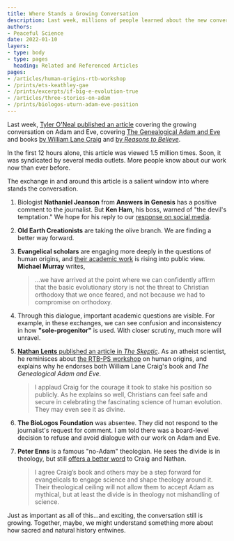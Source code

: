 ```yaml
---
title: Where Stands a Growing Conversation
description: Last week, millions of people learned about the new conversation on Adam and Eve. The response is a salient window into where stands the conversation.
authors:
- Peaceful Science
date: 2022-01-10
layers:
- type: body
- type: pages
  heading: Related and Referenced Articles
pages:
- /articles/human-origins-rtb-workshop
- /prints/ets-keathley-gae
- /prints/excerpts/if-big-e-evolution-true
- /articles/three-stories-on-adam
- /prints/biologos-uturn-adam-eve-position
---
```


Last week, [Tyler O'Neal published an article](https://www.foxnews.com/faith-values/christians-point-to-breakthroughs-in-genetics-to-show-adam-and-eve-are-not-incompatible-with-evolution) covering the growing conversation on Adam and Eve, covering [The Genealogical Adam and Eve](https://peacefulscience.org/books/genealogical-adam-eve/) and books [by William Lane Craig](https://peacefulscience.org/books/quest-historical-adam/) and [by *Reasons to Believe*](https://peacefulscience.org/books/thinking-about-evolution/).

In the first 12 hours alone, this article was viewed 1.5 million times. Soon, it was syndicated by several media outlets. More people know about our work now than ever before.

The exchange in and around this article is a salient window into where stands the conversation.

1. Biologist **Nathaniel Jeanson** from **Answers in Genesis** has a positive comment to the journalist. But **Ken Ham**, his boss, warned of "the devil's temptation." We hope for his reply to our [response on social media](https://www.facebook.com/peacefulscience.org/posts/1090489198392817).

2. **Old Earth Creationists** are taking the olive branch. We are finding a better way forward.

3. **Evangelical scholars** are engaging more deeply in the questions of human origins, and [their academic work](https://peacefulscience.org/prints/) is rising into public view. **Michael Murray** writes,

    > ...we have arrived at the point where we can confidently affirm that the basic evolutionary story is not the threat to Christian orthodoxy that we once feared, and not because we had to compromise on orthodoxy.

4. Through this dialogue, important academic questions are visible. For example, in  these exchanges, we can see confusion and inconsistency in how **"sole-progenitor"** is used. With closer scrutiny, much more will unravel.

5.  [**Nathan Lents** published an article in *The Skeptic*](https://www.skeptic.com/reading_room/mytho-history-evolution-of-adam-and-eve-quest-of-historical-adam/). As an atheist scientist, he reminisces about [the RTB-PS workshop](https://peacefulscience.org/articles/human-origins-rtb-workshop/) on human origins, and explains why he endorses both William Lane Craig's book and *The Genealogical Adam and Eve.*
    > I applaud Craig for the courage it took to stake his position so publicly. As he explains so well, Christians can feel safe and secure in celebrating the fascinating science of human evolution. They may even see it as divine. 

6. **The BioLogos Foundation** was absentee. They did not respond to the journalist's request for comment. I am told there was a board-level decision to refuse and avoid dialogue with our work on Adam and Eve.

7.  **Peter Enns** is a famous "no-Adam" theologian. He sees the divide is in theology, but still [offers a better word](https://twitter.com/peteenns/status/1478466460758560770) to Craig and Nathan.
    > I agree Craig’s book and others may be a step forward for evangelicals to engage science and shape theology around it. Their theological ceiling will not allow them to accept Adam as mythical, but at least the divide is in theology not mishandling of science.

Just as important as all of this...and exciting, the conversation still is growing. Together, maybe, we might understand something more about how sacred and natural history entwines. 